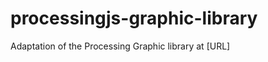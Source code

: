 processingjs-graphic-library
============================

Adaptation of the Processing Graphic library at [URL]
